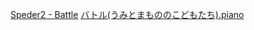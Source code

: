 [Speder2 - Battle](https://www.youtube.com/watch?v=f0uteg_WKSA)
[バトル(うみとまもののこどもたち).piano](https://www.youtube.com/watch?v=PeCCmkWRFx8)
